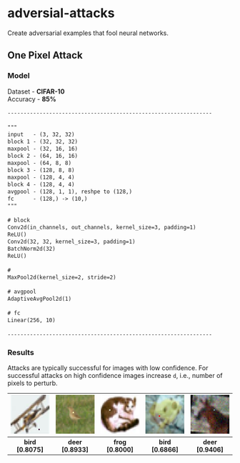 # adversial-attacks
Create adversarial examples that fool neural networks.


## One Pixel Attack

### Model
Dataset - **CIFAR-10**  
Accuracy - **85%**

```
----------------------------------------------------------------

"""
input   - (3, 32, 32)
block 1 - (32, 32, 32)
maxpool - (32, 16, 16)
block 2 - (64, 16, 16)
maxpool - (64, 8, 8)
block 3 - (128, 8, 8)
maxpool - (128, 4, 4)
block 4 - (128, 4, 4)
avgpool - (128, 1, 1), reshpe to (128,)
fc      - (128,) -> (10,)
"""

# block
Conv2d(in_channels, out_channels, kernel_size=3, padding=1)
ReLU()
Conv2d(32, 32, kernel_size=3, padding=1)
BatchNorm2d(32)
ReLU()

#
MaxPool2d(kernel_size=2, stride=2)

# avgpool
AdaptiveAvgPool2d(1)

# fc
Linear(256, 10)

----------------------------------------------------------------
```




### Results  

Attacks are typically successful for images with low confidence. For successful attacks on high confidence images increase `d`, i.e., number of pixels to perturb.

| ![airplane](one-pixel-attack/images/airplane_bird_8075.png) | ![bird](one-pixel-attack/images/bird_deer_8933.png) | ![cat](one-pixel-attack/images/cat_frog_8000.png)  |         ![frog](one-pixel-attack/images/frog_bird_6866.png) |  ![horse](one-pixel-attack/images/horse_deer_9406.png)  |
|:------------------------------------------:|:----------------------------------:|:---------------------------------:|:-----------------------------------------:|:--------------------------------------:|  
| **bird [0.8075]**                   |               **deer [0.8933]**           |  **frog [0.8000]**                |                        **bird [0.6866]**   |       **deer [0.9406]**                |





